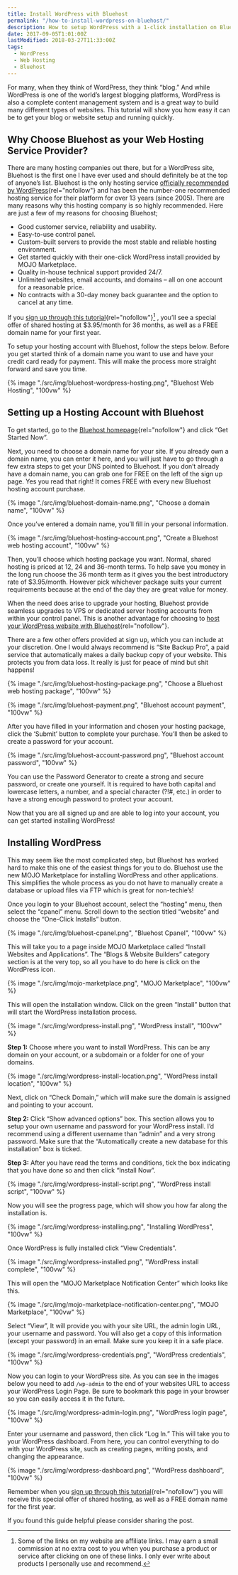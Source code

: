 ```yaml
---
title: Install WordPress with Bluehost
permalink: "/how-to-install-wordpress-on-bluehost/"
description: How to setup WordPress with a 1-click installation on Bluehost, a highly recommended web hosting company.
date: 2017-09-05T1:01:00Z
lastModified: 2018-03-27T11:33:00Z
tags:
  - WordPress
  - Web Hosting
  - Bluehost
---
```


For many, when they think of WordPress, they think “blog.” And while WordPress is one of the world’s largest blogging platforms, WordPress is also a complete content management system and is a great way to build many different types of websites. This tutorial will show you how easy it can be to get your blog or website setup and running quickly.

## Why Choose Bluehost as your Web Hosting Service Provider?

There are many hosting companies out there, but for a WordPress site, Bluehost is the first one I have ever used and should definitely be at the top of anyone’s list. Bluehost is the only hosting service [officially recommended by WordPress][bluehost]{rel="nofollow"} and has been the number-one recommended hosting service for their platform for over 13 years (since 2005). There are many reasons why this hosting company is so highly recommended. Here are just a few of my reasons for choosing Bluehost;

- Good customer service, reliability and usability.
- Easy-to-use control panel.
- Custom-built servers to provide the most stable and reliable hosting environment.
- Get started quickly with their one-click WordPress install provided by MOJO Marketplace.
- Quality in-house technical support provided 24/7.
- Unlimited websites, email accounts, and domains – all on one account for a reasonable price.
- No contracts with a 30-day money back guarantee and the option to cancel at any time.

If you [sign up through this tutorial][bluehost]{rel="nofollow"}[^1] , you’ll see a special offer of shared hosting at \$3.95/month for 36 months, as well as a FREE domain name for your first year.

To setup your hosting account with Bluehost, follow the steps below. Before you get started think of a domain name you want to use and have your credit card ready for payment. This will make the process more straight forward and save you time.

{% image "./src/img/bluehost-wordpress-hosting.png", "Bluehost Web Hosting", "100vw" %}

## Setting up a Hosting Account with Bluehost

To get started, go to the [Bluehost homepage][bluehost]{rel="nofollow"} and click “Get Started Now”.

Next, you need to choose a domain name for your site. If you already own a domain name, you can enter it here, and you will just have to go through a few extra steps to get your DNS pointed to Bluehost. If you don’t already have a domain name, you can grab one for FREE on the left of the sign up page. Yes you read that right! It comes FREE with every new Bluehost hosting account purchase.

{% image "./src/img/bluehost-domain-name.png", "Choose a domain name", "100vw" %}

Once you’ve entered a domain name, you’ll fill in your personal information.

{% image "./src/img/bluehost-hosting-account.png", "Create a Bluehost web hosting account", "100vw" %}

Then, you’ll choose which hosting package you want. Normal, shared hosting is priced at 12, 24 and 36-month terms. To help save you money in the long run choose the 36 month term as it gives you the best introductory rate of \$3.95/month. However pick whichever package suits your current requirements because at the end of the day they are great value for money.

When the need does arise to upgrade your hosting, Bluehost provide seamless upgrades to VPS or dedicated server hosting accounts from within your control panel. This is another advantage for choosing to [host your WordPress website with Bluehost][bluehost]{rel="nofollow"}.

There are a few other offers provided at sign up, which you can include at your discretion. One I would always recommend is “Site Backup Pro”, a paid service that automatically makes a daily backup copy of your website. This protects you from data loss. It really is just for peace of mind but shit happens!

{% image "./src/img/bluehost-hosting-package.png", "Choose a Bluehost web hosting package", "100vw" %}

{% image "./src/img/bluehost-payment.png", "Bluehost account payment", "100vw" %}

After you have filled in your information and chosen your hosting package, click the ‘Submit’ button to complete your purchase. You’ll then be asked to create a password for your account.

{% image "./src/img/bluehost-account-password.png", "Bluehost account password", "100vw" %}

You can use the Password Generator to create a strong and secure password, or create one yourself. It is required to have both capital and lowercase letters, a number, and a special character (?!#, etc.) in order to have a strong enough password to protect your account.

Now that you are all signed up and are able to log into your account, you can get started installing WordPress!

## Installing WordPress

This may seem like the most complicated step, but Bluehost has worked hard to make this one of the easiest things for you to do. Bluehost use the new MOJO Marketplace for installing WordPress and other applications. This simplifies the whole process as you do not have to manually create a database or upload files via FTP which is great for non-techie’s!

Once you login to your Bluehost account, select the “hosting” menu, then select the “cpanel” menu. Scroll down to the section titled “website” and choose the “One-Click Installs” button.

{% image "./src/img/bluehost-cpanel.png", "Bluehost Cpanel", "100vw" %}

This will take you to a page inside MOJO Marketplace called “Install Websites and Applications”. The “Blogs & Website Builders” category section is at the very top, so all you have to do here is click on the WordPress icon.

{% image "./src/img/mojo-marketplace.png", "MOJO Marketplace", "100vw" %}

This will open the installation window. Click on the green “Install” button that will start the WordPress installation process.

{% image "./src/img/wordpress-install.png", "WordPress install", "100vw" %}

**Step 1:** Choose where you want to install WordPress. This can be any domain on your account, or a subdomain or a folder for one of your domains.

{% image "./src/img/wordpress-install-location.png", "WordPress install location", "100vw" %}

Next, click on “Check Domain,” which will make sure the domain is assigned and pointing to your account.

**Step 2:** Click “Show advanced options” box. This section allows you to setup your own username and password for your WordPress install. I’d recommend using a different username than “admin” and a very strong password. Make sure that the “Automatically create a new database for this installation” box is ticked.

**Step 3:** After you have read the terms and conditions, tick the box indicating that you have done so and then click “Install Now”.

{% image "./src/img/wordpress-install-script.png", "WordPress install script", "100vw" %}

Now you will see the progress page, which will show you how far along the installation is.

{% image "./src/img/wordpress-installing.png", "Installing WordPress", "100vw" %}

Once WordPress is fully installed click “View Credentials”.

{% image "./src/img/wordpress-installed.png", "WordPress install complete", "100vw" %}

This will open the “MOJO Marketplace Notification Center” which looks like this.

{% image "./src/img/mojo-marketplace-notification-center.png", "MOJO Marketplace", "100vw" %}

Select “View”, It will provide you with your site URL, the admin login URL, your username and password. You will also get a copy of this information (except your password) in an email. Make sure you keep it in a safe place.

{% image "./src/img/wordpress-credentials.png", "WordPress credentials", "100vw" %}

Now you can login to your WordPress site. As you can see in the images below you need to add `/wp-admin` to the end of your websites URL to access your WordPress Login Page. Be sure to bookmark this page in your browser so you can easily access it in the future.

{% image "./src/img/wordpress-admin-login.png", "WordPress login page", "100vw" %}

Enter your username and password, then click “Log In.” This will take you to your WordPress dashboard. From here, you can control everything to do with your WordPress site, such as creating pages, writing posts, and changing the appearance.

{% image "./src/img/wordpress-dashboard.png", "WordPress dashboard", "100vw" %}

Remember when you [sign up through this tutorial][bluehost]{rel="nofollow"} you will receive this special offer of shared hosting, as well as a FREE domain name for the first year.

If you found this guide helpful please consider sharing the post.

[bluehost]: https://desiredpersona.com/bluehost/ "Bluehost web hosting offer"

[^1]: Some of the links on my website are affiliate links. I may earn a small commission at no extra cost to you when you purchase a product or service after clicking on one of these links. I only ever write about products I personally use and recommend.
